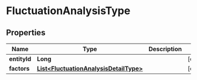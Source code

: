 

# FluctuationAnalysisType


## Properties

Name | Type | Description | Notes
------------ | ------------- | ------------- | -------------
**entityId** | **Long** |  |  [optional]
**factors** | [**List&lt;FluctuationAnalysisDetailType&gt;**](FluctuationAnalysisDetailType.md) |  |  [optional]



